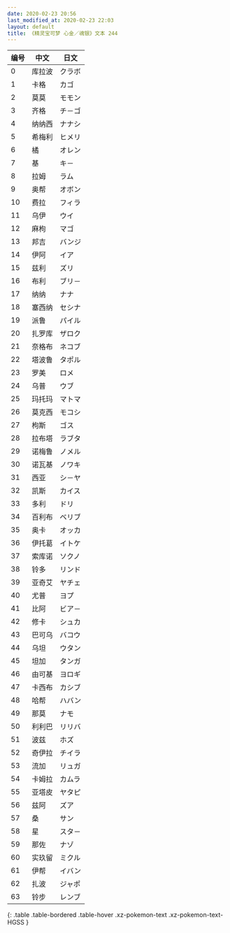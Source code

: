```yaml
---
date: 2020-02-23 20:56
last_modified_at: 2020-02-23 22:03
layout: default
title: 《精灵宝可梦 心金／魂银》文本 244
---
```

| 编号 | 中文 | 日文 |
| ---- | ---- | ---- |
| 0 | 库拉波 | クラボ |
| 1 | 卡格 | カゴ |
| 2 | 莫莫 | モモン |
| 3 | 齐格 | チ－ゴ |
| 4 | 纳纳西 | ナナシ |
| 5 | 希梅利 | ヒメリ |
| 6 | 橘 | オレン |
| 7 | 基 | キ－ |
| 8 | 拉姆 | ラム |
| 9 | 奥帮 | オボン |
| 10 | 费拉 | フィラ |
| 11 | 乌伊 | ウイ |
| 12 | 麻枸 | マゴ |
| 13 | 邦吉 | バンジ |
| 14 | 伊阿 | イア |
| 15 | 兹利 | ズリ |
| 16 | 布利 | ブリ－ |
| 17 | 纳纳 | ナナ |
| 18 | 塞西纳 | セシナ |
| 19 | 派鲁 | パイル |
| 20 | 扎罗库 | ザロク |
| 21 | 奈格布 | ネコブ |
| 22 | 塔波鲁 | タポル |
| 23 | 罗美 | ロメ |
| 24 | 乌普 | ウブ |
| 25 | 玛托玛 | マトマ |
| 26 | 莫克西 | モコシ |
| 27 | 枸斯 | ゴス |
| 28 | 拉布塔 | ラブタ |
| 29 | 诺梅鲁 | ノメル |
| 30 | 诺瓦基 | ノワキ |
| 31 | 西亚 | シ－ヤ |
| 32 | 凯斯 | カイス |
| 33 | 多利 | ドリ |
| 34 | 百利布 | ベリブ |
| 35 | 奥卡 | オッカ |
| 36 | 伊托葛 | イトケ |
| 37 | 索库诺 | ソクノ |
| 38 | 铃多 | リンド |
| 39 | 亚奇艾 | ヤチェ |
| 40 | 尤普 | ヨプ |
| 41 | 比阿 | ビア－ |
| 42 | 修卡 | シュカ |
| 43 | 巴可乌 | バコウ |
| 44 | 乌坦 | ウタン |
| 45 | 坦加 | タンガ |
| 46 | 由可基 | ヨロギ |
| 47 | 卡西布 | カシブ |
| 48 | 哈帮 | ハバン |
| 49 | 那莫 | ナモ |
| 50 | 利利巴 | リリバ |
| 51 | 波兹 | ホズ |
| 52 | 奇伊拉 | チイラ |
| 53 | 流加 | リュガ |
| 54 | 卡姆拉 | カムラ |
| 55 | 亚塔皮 | ヤタピ |
| 56 | 兹阿 | ズア |
| 57 | 桑 | サン |
| 58 | 星 | スタ－ |
| 59 | 那佐 | ナゾ |
| 60 | 实玖留 | ミクル |
| 61 | 伊帮 | イバン |
| 62 | 扎波 | ジャポ |
| 63 | 铃步 | レンブ |
{: .table .table-bordered .table-hover .xz-pokemon-text .xz-pokemon-text-HGSS }